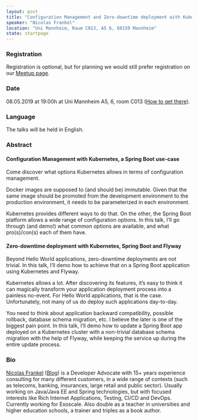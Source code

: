```yaml
---
layout: post
title: "Configuration Management and Zero-downtime deployment with Kubernetes, Spring Boot"
speaker: "Nicolas Frankel"
location: "Uni Mannheim, Raum C013, A5 6, 68159 Mannheim"
state: startpage
---
```


### Registration

Registration is optional, but for planning we would still prefer registration on our [Meetup page](https://www.meetup.com/mannheim-java-usergroup/events/259617436/).

### Date

08.05.2019 at 19:00h at Uni Mannheim A5, 6, room C013 ([How to get there](/getting-there)).

### Language

The talks will be held in English.

### Abstract

#### Configuration Management with Kubernetes, a Spring Boot use-case

Come discover what options Kubernetes allows in terms of configuration management.

Docker images are supposed to (and should be) immutable. Given that the same image should be promoted from the development environment to the production environment, it needs to be parameterized in each environment.

Kubernetes provides different ways to do that. On the other, the Spring Boot platform allows a wide range of configuration options. In this talk, I’ll go through (and demo!) what common options are available, and what pro(s)/con(s) each of them have.


#### Zero-downtime deployment with Kubernetes, Spring Boot and Flyway

Beyond Hello World applications, zero-downtime deployments are not trivial. In this talk, I’ll demo how to achieve that on a Spring Boot application using Kubernetes and Flyway.

Kubernetes allows a lot. After discovering its features, it’s easy to think it can magically transform your application deployment process into a painless no-event. For Hello World applications, that is the case. Unfortunately, not many of us do deploy such applications day-to-day.

You need to think about application backward compatibility, possible rollback, database schema migration, etc. I believe the later is one of the biggest pain point. In this talk, I’ll demo how to update a Spring Boot app deployed on a Kubernetes cluster with a non-trivial database schema migration with the help of Flyway, while keeping the service up during the entire update process.



### Bio

[Nicolas Frankel](https://twitter.com/nicolas_frankel) ([Blog](https://blog.frankel.ch)) is a Developer Advocate with 15+ years experience consulting for many different customers, in a wide range of contexts (such as telecoms, banking, insurances, large retail and public sector). Usually working on Java/Java EE and Spring technologies, but with focused interests like Rich Internet Applications, Testing, CI/CD and DevOps. Currently working for Exoscale. Also double as a teacher in universities and higher education schools, a trainer and triples as a book author.


